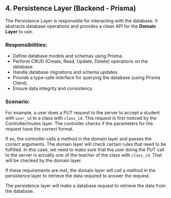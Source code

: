## 4. **Persistence Layer (Backend - Prisma)**

The Persistence Layer is responsible for interacting with the database. It abstracts database operations and provides a clean API for the **Domain Layer** to use.

### Responsibilities:

- Define database models and schemas using Prisma.
- Perform CRUD (Create, Read, Update, Delete) operations on the database.
- Handle database migrations and schema updates.
- Provide a type-safe interface for querying the database (using Prisma Client).
- Ensure data integrity and consistency.

### Scenario:

For example, a user does a PUT request to the server to accept a student with `user_id` to a class with `class_id`.
This request is first noticed by the Controller/routes layer. The controller checks if the parameters for the request have the correct format.

If so, the controller calls a method in the domain layer and passes the correct arguments. The domain layer will check certain rules that need to be fulfilled. In this case, we need to make sure that the user doing the PUT call to the server is actually one of the teacher of the class with `class_id`. That will be checked by the domain layer.

If these requirements are met, the domain layer will call a method in the persistence layer to retrieve the data required to answer the request.

The persistence layer will make a database request to retrieve the data from the database.
